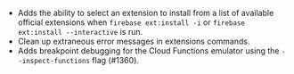 * Adds the ability to select an extension to install from a list of available official extensions when `firebase ext:install -i` or `firebase ext:install --interactive` is run.
* Clean up extraneous error messages in extensions commands.
* Adds breakpoint debugging for the Cloud Functions emulator using the `--inspect-functions` flag (#1360).

